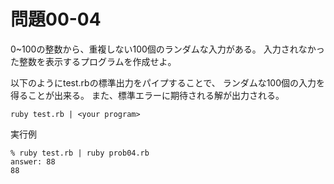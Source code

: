 # 問題00-04

0~100の整数から、重複しない100個のランダムな入力がある。
入力されなかった整数を表示するプログラムを作成せよ。


以下のようにtest.rbの標準出力をパイプすることで、
ランダムな100個の入力を得ることが出来る。
また、標準エラーに期待される解が出力される。
```
ruby test.rb | <your program>
```


実行例
```
% ruby test.rb | ruby prob04.rb
answer: 88
88
```
